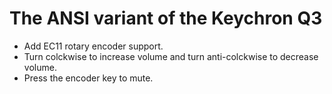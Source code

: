 # The ANSI variant of the Keychron Q3

- Add EC11 rotary encoder support.
- Turn colckwise to increase volume and turn anti-colckwise to decrease volume.
- Press the encoder key to mute.
